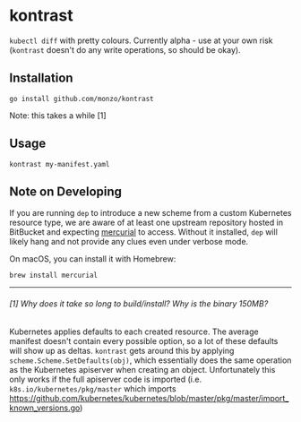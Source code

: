 # kontrast

`kubectl diff` with pretty colours. Currently alpha - use at your own risk (`kontrast` doesn't do any write operations, so should be okay).

## Installation

`go install github.com/monzo/kontrast`

Note: this takes a while [1]

## Usage

`kontrast my-manifest.yaml`

## Note on Developing

If you are running `dep` to introduce a new scheme from a custom Kubernetes resource type, we are aware of at least one upstream repository hosted in BitBucket and expecting [mercurial](https://www.mercurial-scm.org/) to access. Without it installed, `dep` will likely hang and not provide any clues even under verbose mode. 

On macOS, you can install it with Homebrew:

```
brew install mercurial
```

---
###### [1] Why does it take so long to build/install? Why is the binary 150MB?

Kubernetes applies defaults to each created resource. The average manifest doesn't contain every possible option, so a lot of these defaults will show up as deltas. `kontrast` gets around this by applying `scheme.Scheme.SetDefaults(obj)`, which essentially does the same operation as the Kubernetes apiserver when creating an object. Unfortunately this only works if the full apiserver code is imported (i.e. `k8s.io/kubernetes/pkg/master` which imports https://github.com/kubernetes/kubernetes/blob/master/pkg/master/import_known_versions.go)
